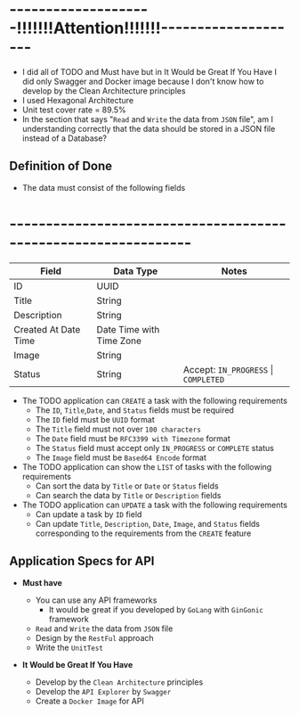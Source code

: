 # --------------------!!!!!!!Attention!!!!!!!--------------------
- I did all of TODO and Must have but in It Would be Great If You Have I did only Swagger and Docker image because I don't know how to develop by the Clean Architecture principles
- I used Hexagonal Architecture
- Unit test cover rate = 89.5%
- In the section that says "`Read` and `Write` the data from `JSON` file", am I understanding correctly that the data should be stored in a JSON file instead of a Database?
## Definition of Done
- The data must consist of the following fields
# ---------------------------------------------------------------
| Field  | Data Type | Notes |
| ------ | --------- | ----- |
| ID | UUID |  |
| Title | String |  |
| Description | String |  |
| Created At Date Time | Date Time with Time Zone |  | 
| Image | String |  |
| Status | String  | Accept: `IN_PROGRESS` \| `COMPLETED` |

- The TODO application can `CREATE` a task with the following requirements
    - The `ID`, `Title`,`Date`, and `Status` fields must be required
    - The `ID` field must be `UUID` format
    - The `Title` field must not over `100 characters` 
    - The `Date` field must be `RFC3399 with Timezone` format
    - The `Status` field must accept only `IN_PROGRESS` or `COMPLETE` status
    - The `Image` field must be `Based64 Encode` format
- The TODO application can show the `LIST` of tasks with the following requirements
    - Can sort the data by `Title` or `Date` or `Status` fields
    - Can search the data by `Title` or `Description` fields
- The TODO application can `UPDATE` a task with the following requirements
    - Can update a task by `ID` field
    - Can update `Title`, `Description`, `Date`, `Image`, and `Status` fields corresponding to the requirements from the `CREATE` feature

## Application Specs for API

- **Must have**
    - You can use any API frameworks
        - It would be great if you developed by `GoLang` with `GinGonic` framework
    - `Read` and `Write` the data from `JSON` file
    - Design by the `RestFul` approach
    - Write the `UnitTest`

- **It Would be Great If You Have**
    - Develop by the `Clean Architecture` principles
    - Develop the `API Explorer` by `Swagger`
    - Create a `Docker Image` for API
